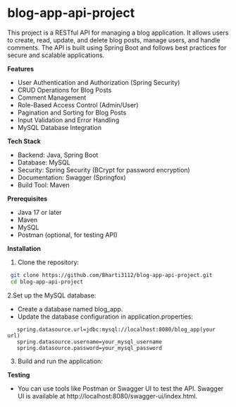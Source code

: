 # blog-app-api-project
This project is a RESTful API for managing a blog application. It allows users to create, read, update, and delete blog posts, manage users, and handle comments. The API is built using Spring Boot and follows best practices for secure and scalable applications.

**Features**
- User Authentication and Authorization (Spring Security)
- CRUD Operations for Blog Posts 
- Comment Management
- Role-Based Access Control (Admin/User)
- Pagination and Sorting for Blog Posts
- Input Validation and Error Handling
- MySQL Database Integration

**Tech Stack**
- Backend: Java, Spring Boot
- Database: MySQL
- Security: Spring Security (BCrypt for password encryption)
- Documentation: Swagger (Springfox)
- Build Tool: Maven

**Prerequisites**
- Java 17 or later
- Maven
- MySQL
- Postman (optional, for testing API)                                                      

**Installation**
1. Clone the repository:
  ```bash
   git clone https://github.com/Bharti3112/blog-app-api-project.git
   cd blog-app-api-project
   ```
2.Set up the MySQL database:
- Create a database named blog_app.
- Update the database configuration in application.properties:
 ```
    spring.datasource.url=jdbc:mysql://localhost:8080/blog_app(your url)
    spring.datasource.username=your_mysql_username
    spring.datasource.password=your_mysql_password
```

3. Build and run the application:

**Testing**
- You can use tools like Postman or Swagger UI to test the API. Swagger UI is available at http://localhost:8080/swagger-ui/index.html.
